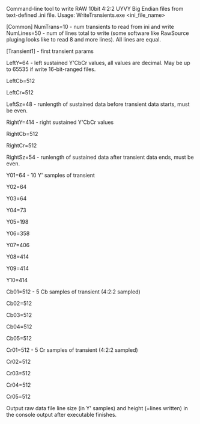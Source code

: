 Command-line tool to write RAW 10bit 4:2:2 UYVY Big Endian files from text-defined .ini file.
Usage: WriteTrsnsients.exe <ini_file_name>

[Common]
NumTrans=10 - num transients to read from ini and write
NumLines=50 - num of lines total to write (some software like RawSource pluging looks like to read 8 and more lines). All lines are equal.

[Transient1] - first transient params

LeftY=64 - left sustained Y'CbCr values, all values are decimal. May be up to 65535 if write 16-bit-ranged files.

LeftCb=512

LeftCr=512

LeftSz=48 - runlength of sustained data before transient data starts, must be even.

RightY=414 - right sustained Y'CbCr values

RightCb=512

RightCr=512

RightSz=54 - runlength of sustained data after transient data ends, must be even.


Y01=64 - 10 Y' samples of transient

Y02=64

Y03=64

Y04=73

Y05=198

Y06=358

Y07=406

Y08=414

Y09=414

Y10=414


Cb01=512 - 5 Cb samples of transient (4:2:2 sampled)

Cb02=512

Cb03=512

Cb04=512

Cb05=512

Cr01=512 - 5 Cr samples of transient (4:2:2 sampled)

Cr02=512

Cr03=512

Cr04=512

Cr05=512

Output raw data file line size (in Y' samples) and height (=lines written) in the console output after executable finishes.
